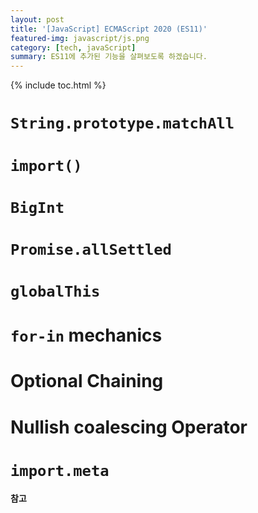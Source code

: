 ```yaml
---
layout: post
title: '[JavaScript] ECMAScript 2020 (ES11)'
featured-img: javascript/js.png
category: [tech, javaScript]
summary: ES11에 추가된 기능을 살펴보도록 하겠습니다.
---
```

{% include toc.html %}

# `String.prototype.matchAll`

# `import()`

# `BigInt`

# `Promise.allSettled`

# `globalThis`

# `for-in` mechanics

# Optional Chaining

# Nullish coalescing Operator

# `import.meta`

#### 참고
